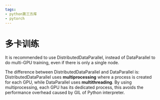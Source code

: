```yaml
---
tags:
- python第三方库
- pytorch
---
```


# 多卡训练

It is recommended to use DistributedDataParallel, instead of DataParallel to do multi-GPU training, even if there is only a single node.

The difference between DistributedDataParallel and DataParallel is: DistributedDataParallel uses **multiprocessing** where a process is created for each GPU, while DataParallel uses **multithreading**. By using multiprocessing, each GPU has its dedicated process, this avoids the performance overhead caused by GIL of Python interpreter.

